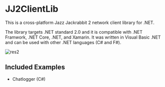 # JJ2ClientLib
This is a cross-platform Jazz Jackrabbit 2 network client library for .NET.

The library targets .NET standard 2.0 and it is compatible with .NET Framwork, .NET Core, .NET, and Xamarin. 
It was written in Visual Basic .NET and can be used with other .NET languages (C# and F#).

![res2](https://user-images.githubusercontent.com/88726201/145421090-47fd94af-4eb3-4aa9-8e94-a67dc422c093.png)

## Included Examples
- Chatlogger (C#)
